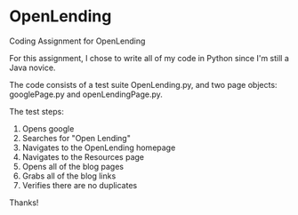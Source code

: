 # OpenLending
Coding Assignment for OpenLending

For this assignment, I chose to write all of my code in Python since I'm still a Java novice.

The code consists of a test suite OpenLending.py, and two page objects: googlePage.py and openLendingPage.py.

The test steps:
1. Opens google
2. Searches for "Open Lending"
3. Navigates to the OpenLending homepage
4. Navigates to the Resources page
5. Opens all of the blog pages
6. Grabs all of the blog links
7. Verifies there are no duplicates

Thanks!
